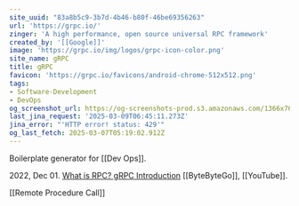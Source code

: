 ```yaml
---
site_uuid: "83a8b5c9-3b7d-4b46-b80f-46be69356263"
url: 'https://grpc.io/'
zinger: 'A high performance, open source universal RPC framework'
created_by: '[[Google]]'
image: 'https://grpc.io/img/logos/grpc-icon-color.png'
site_name: gRPC
title: gRPC
favicon: 'https://grpc.io/favicons/android-chrome-512x512.png'
tags:
- Software-Development
- DevOps
og_screenshot_url: https://og-screenshots-prod.s3.amazonaws.com/1366x768/80/false/7105baed6173f1eb727867d44ab63f12fa413c196b3f5e075c646f94a68477a9.jpeg
last_jina_request: '2025-03-09T06:45:11.273Z'
jina_error: "'HTTP error! status: 429'"
og_last_fetch: 2025-03-07T05:19:02.912Z
---
```


Boilerplate generator for [[Dev Ops]].

2022, Dec 01. [What is RPC? gRPC Introduction](https://youtube.com/shorts/t0ONFCY6NWI?si=Z95U6ZUxpBcm1cp9) [[ByteByteGo]], [[YouTube]].

[[Remote Procedure Call]]

